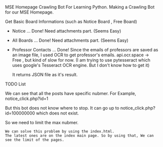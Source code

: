 MSE Homepage Crawling Bot
For Learning Python. Making a Crawling Bot for our MSE Homepage.

Get Basic Board Informations
(such as Notice Board , Free Board) 

- Notice ...  Done!
  Need attachments part. (Seems Easy)
  
- All Boards ...  Done!
  Need attachments part. (Seems Easy)

- Professor Contacts ... Done!
  Since the emails of professors are saved as an image file, I used OCR to get professor's emails.
  api.ocr.space -> Free , but kind of slow for now.
  (I am trying to use pytesseract which uses google's Tesseract OCR engine. But I don't know how to get it)
  
  It returns JSON file as it's result. 



TODO List

We can see that all the posts have specific nubmer. 
For Example, notice_click.php?id=1

But this bot does not know where to stop.
It can go up to notice_click.php?id=100000000 which does not exist.

So we need to limit the max nubmer.


    We can solve this problem by using the index.html.
    The latest ones are on the index main page. So by using that, We can see the limit of the pages.
